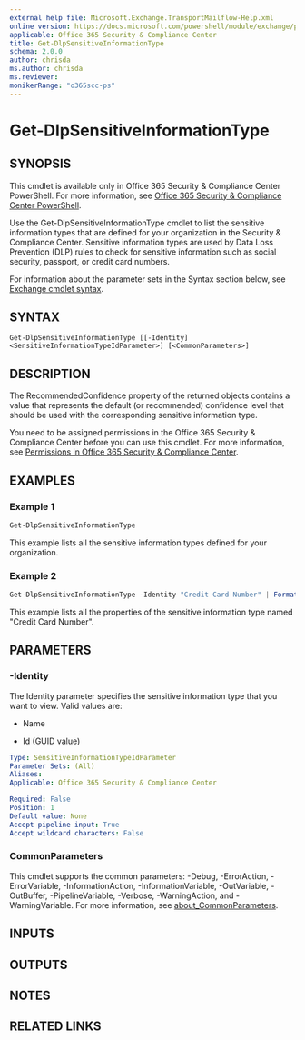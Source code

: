 ```yaml
---
external help file: Microsoft.Exchange.TransportMailflow-Help.xml
online version: https://docs.microsoft.com/powershell/module/exchange/policy-and-compliance-dlp/get-dlpsensitiveinformationtype
applicable: Office 365 Security & Compliance Center
title: Get-DlpSensitiveInformationType
schema: 2.0.0
author: chrisda
ms.author: chrisda
ms.reviewer:
monikerRange: "o365scc-ps"
---
```


# Get-DlpSensitiveInformationType

## SYNOPSIS
This cmdlet is available only in Office 365 Security & Compliance Center PowerShell. For more information, see [Office 365 Security & Compliance Center PowerShell](https://docs.microsoft.com/powershell/exchange/office-365-scc/office-365-scc-powershell).

Use the Get-DlpSensitiveInformationType cmdlet to list the sensitive information types that are defined for your organization in the Security & Compliance Center. Sensitive information types are used by Data Loss Prevention (DLP) rules to check for sensitive information such as social security, passport, or credit card numbers.

For information about the parameter sets in the Syntax section below, see [Exchange cmdlet syntax](https://docs.microsoft.com/powershell/exchange/exchange-server/exchange-cmdlet-syntax).

## SYNTAX

```
Get-DlpSensitiveInformationType [[-Identity] <SensitiveInformationTypeIdParameter>] [<CommonParameters>]
```

## DESCRIPTION
The RecommendedConfidence property of the returned objects contains a value that represents the default (or recommended) confidence level that should be used with the corresponding sensitive information type.

You need to be assigned permissions in the Office 365 Security & Compliance Center before you can use this cmdlet. For more information, see [Permissions in Office 365 Security & Compliance Center](https://go.microsoft.com/fwlink/p/?LinkId=511920).

## EXAMPLES

### Example 1
```powershell
Get-DlpSensitiveInformationType
```

This example lists all the sensitive information types defined for your organization.

### Example 2
```powershell
Get-DlpSensitiveInformationType -Identity "Credit Card Number" | Format-List
```

This example lists all the properties of the sensitive information type named "Credit Card Number".

## PARAMETERS

### -Identity
The Identity parameter specifies the sensitive information type that you want to view. Valid values are:

- Name

- Id (GUID value)

```yaml
Type: SensitiveInformationTypeIdParameter
Parameter Sets: (All)
Aliases:
Applicable: Office 365 Security & Compliance Center

Required: False
Position: 1
Default value: None
Accept pipeline input: True
Accept wildcard characters: False
```

### CommonParameters
This cmdlet supports the common parameters: -Debug, -ErrorAction, -ErrorVariable, -InformationAction, -InformationVariable, -OutVariable, -OutBuffer, -PipelineVariable, -Verbose, -WarningAction, and -WarningVariable. For more information, see [about_CommonParameters](https://go.microsoft.com/fwlink/p/?LinkID=113216).

## INPUTS

###  

## OUTPUTS

###  

## NOTES

## RELATED LINKS
